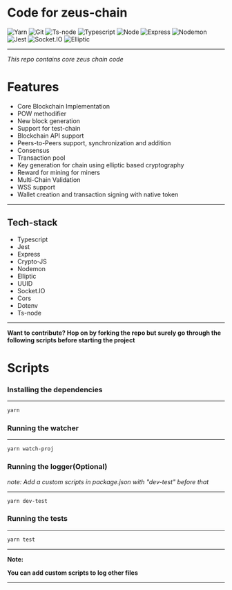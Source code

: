 # Code for zeus-chain

![Yarn](https://img.shields.io/badge/-Yarn-333333?style=for-the-badge&logo=yarn&logoColor=61dbfb)
![Git](https://img.shields.io/badge/-Git-333333?style=for-the-badge&logo=git&logoColor=61dbfb)
![Ts-node](https://img.shields.io/badge/-Tsnode-333333?style=for-the-badge&logo=ts-node&logoColor=61dbfb)
![Typescript](https://img.shields.io/badge/-Typescript-333333?style=for-the-badge&logo=typescript&logoColor=61dbfb)
![Node](https://img.shields.io/badge/-Node.JS-333333?style=for-the-badge&logo=node.js&logoColor=61dbfb)
![Express](https://img.shields.io/badge/-Express-333333?style=for-the-badge&logo=express&logoColor=61dbfb)
![Nodemon](https://img.shields.io/badge/-Nodemon-333333?style=for-the-badge&logo=nodemon&logoColor=61dbfb)
![Jest](https://img.shields.io/badge/-Jest-333333?style=for-the-badge&logo=jest&logoColor=61dbfb)
![Socket.IO](https://img.shields.io/badge/-Socket.IO-333333?style=for-the-badge&logo=socket.io&logoColor=61dbfb)
![Elliptic](https://img.shields.io/badge/-Elliptic-333333?style=for-the-badge&logo=Elliptic.JS&logoColor=61dbfb)

---

_This repo contains core zeus chain code_

# Features

- Core Blockchain Implementation
- POW methodifier
- New block generation
- Support for test-chain
- Blockchain API support
- Peers-to-Peers support, synchronization and addition
- Consensus
- Transaction pool
- Key generation for chain using elliptic based cryptography
- Reward for mining for miners
- Multi-Chain Validation
- WSS support
- Wallet creation and transaction signing with native token

---

## **Tech-stack**

- Typescript
- Jest
- Express
- Crypto-JS
- Nodemon
- Elliptic
- UUID
- Socket.IO
- Cors
- Dotenv
- Ts-node

---

**Want to contribute? Hop on by forking the repo but surely go through the following scripts before starting the project**

# Scripts

### **Installing the dependencies**

---

```bash
yarn
```

### **Running the watcher**

---

```bash
yarn watch-proj
```

### **Running the logger(Optional)**

_note: Add a custom scripts in package.json with "dev-test" before that_

---

```bash
yarn dev-test
```

### **Running the tests**

---

```bash
yarn test
```

---

**Note:**

**You can add custom scripts to log other files**

---
